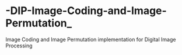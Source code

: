 # -DIP-Image-Coding-and-Image-Permutation_
 Image Coding and Image Permutation implementation for Digital Image Processing

